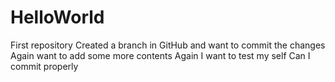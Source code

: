 # HelloWorld
First repository
Created a branch in GitHub and want to commit the changes
Again want to add some more contents 
Again I want to test my self Can I commit properly
